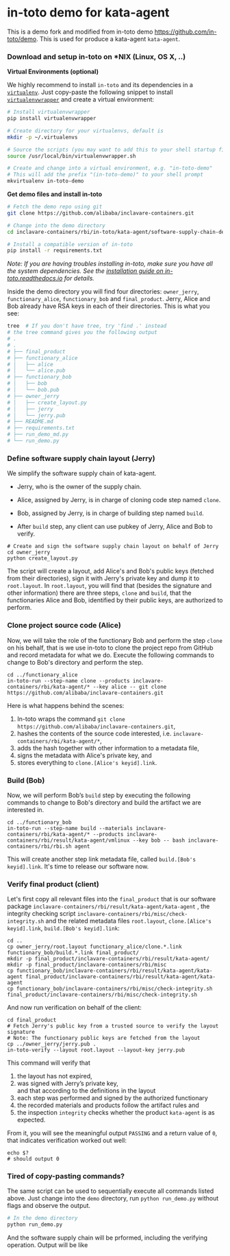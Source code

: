 # in-toto demo for kata-agent

This is a demo fork and modified from in-toto demo https://github.com/in-toto/demo. This is used for 
produce a kata-agent `kata-agent`.

### Download and setup in-toto on \*NIX (Linux, OS X, ..)
__Virtual Environments (optional)__

We highly recommend to install `in-toto` and its dependencies in a [`virtualenv`](https://virtualenv.pypa.io/en/stable/). Just copy-paste the following snippet to install
[`virtualenvwrapper`](https://virtualenvwrapper.readthedocs.io/en/latest/) and create a virtual environment:

```bash
# Install virtualenvwrapper
pip install virtualenvwrapper

# Create directory for your virtualenvs, default is
mkdir -p ~/.virtualenvs

# Source the scripts (you may want to add this to your shell startup file)
source /usr/local/bin/virtualenvwrapper.sh

# Create and change into a virtual environment, e.g. "in-toto-demo"
# This will add the prefix "(in-toto-demo)" to your shell prompt
mkvirtualenv in-toto-demo
```

__Get demo files and install in-toto__
```bash
# Fetch the demo repo using git
git clone https://github.com/alibaba/inclavare-containers.git

# Change into the demo directory
cd inclavare-containers/rbi/in-toto/kata-agent/software-supply-chain-demo

# Install a compatible version of in-toto
pip install -r requirements.txt
```
*Note: If you are having troubles installing in-toto, make sure you have all
the system dependencies. See the [installation guide on
in-toto.readthedocs.io](https://in-toto.readthedocs.io/en/latest/installing.html)
for details.*

Inside the demo directory you will find four directories: `owner_jerry`,
`functionary_alice`, `functionary_bob` and `final_product`. Jerry, Alice and Bob
already have RSA keys in each of their directories. This is what you see:
```bash
tree  # If you don't have tree, try 'find .' instead
# the tree command gives you the following output
# .
# .
# ├── final_product
# ├── functionary_alice
# │   ├── alice
# │   └── alice.pub
# ├── functionary_bob
# │   ├── bob
# │   └── bob.pub
# ├── owner_jerry
# │   ├── create_layout.py
# │   ├── jerry
# │   └── jerry.pub
# ├── README.md
# ├── requirements.txt
# ├── run_demo_md.py
# └── run_demo.py
```

### Define software supply chain layout (Jerry)
We simplify the software supply chain of kata-agent.

* Jerry, who is the owner of the supply chain.

* Alice, assigned by Jerry, is in charge of cloning code step named `clone`.

* Bob, assigned by Jerry, is in charge of building step named `build`.

* After `build` step, any client can use pubkey of Jerry, Alice and Bob to verify.

```shell
# Create and sign the software supply chain layout on behalf of Jerry
cd owner_jerry
python create_layout.py
```
The script will create a layout, add Alice's and Bob's public keys (fetched from
their directories), sign it with Jerry's private key and dump it to `root.layout`.
In `root.layout`, you will find that (besides the signature and other information)
there are three steps, `clone` and `build`, that
the functionaries Alice and Bob, identified by their public keys, are authorized
to perform.

### Clone project source code (Alice)
Now, we will take the role of the functionary Bob and perform the step
`clone` on his behalf, that is we use in-toto to clone the project repo from GitHub and
record metadata for what we do. Execute the following commands to change to Bob's
directory and perform the step.

```shell
cd ../functionary_alice
in-toto-run --step-name clone --products inclavare-containers/rbi/kata-agent/* --key alice -- git clone https://github.com/alibaba/inclavare-containers.git
```

Here is what happens behind the scenes:
 1. In-toto wraps the command `git clone https://github.com/alibaba/inclavare-containers.git`,
 1. hashes the contents of the source code interested, i.e. `inclavare-containers/rbi/kata-agent/*`,
 1. adds the hash together with other information to a metadata file,
 1. signs the metadata with Alice's private key, and
 1. stores everything to `clone.[Alice's keyid].link`.

### Build (Bob)
Now, we will perform Bob’s `build` step by executing the following commands
to change to Bob's directory and build the
artifact we are interested in.

```shell
cd ../functionary_bob
in-toto-run --step-name build --materials inclavare-containers/rbi/kata-agent/* --products inclavare-containers/rbi/result/kata-agent/vmlinux --key bob -- bash inclavare-containers/rbi/rbi.sh agent
```

This will create another step link metadata file, called `build.[Bob's keyid].link`.
It's time to release our software now.


### Verify final product (client)
Let's first copy all relevant files into the `final_product` that is
our software package `inclavare-containers/rbi/result/kata-agent/kata-agent` , the integrity checking script `inclavare-containers/rbi/misc/check-integrity.sh` and the related metadata files `root.layout`,
`clone.[Alice's keyid].link`, `build.[Bob's keyid].link`:
```shell
cd ..
cp owner_jerry/root.layout functionary_alice/clone.*.link functionary_bob/build.*.link final_product/
mkdir -p final_product/inclavare-containers/rbi/result/kata-agent/
mkdir -p final_product/inclavare-containers/rbi/misc
cp functionary_bob/inclavare-containers/rbi/result/kata-agent/kata-agent final_product/inclavare-containers/rbi/result/kata-agent/kata-agent
cp functionary_bob/inclavare-containers/rbi/misc/check-integrity.sh final_product/inclavare-containers/rbi/misc/check-integrity.sh 
```
And now run verification on behalf of the client:
```shell
cd final_product
# Fetch Jerry's public key from a trusted source to verify the layout signature
# Note: The functionary public keys are fetched from the layout
cp ../owner_jerry/jerry.pub .
in-toto-verify --layout root.layout --layout-key jerry.pub
```
This command will verify that
 1. the layout has not expired,
 2. was signed with Jerry’s private key,
<br>and that according to the definitions in the layout
 3. each step was performed and signed by the authorized functionary
 4. the recorded materials and products follow the artifact rules and
 5. the inspection `integrity` checks whether the product `kata-agent` is as expected.


From it, you will see the meaningful output `PASSING` and a return value
of `0`, that indicates verification worked out well:
```shell
echo $?
# should output 0
```

### Tired of copy-pasting commands?
The same script can be used to sequentially execute all commands listed above. Just change into the `demo` directory, run `python run_demo.py` without flags and observe the output.

```bash
# In the demo directory
python run_demo.py
```

And the software supply chain will be prformed, including the verifying operation.
Output will be like

```plaintext

```